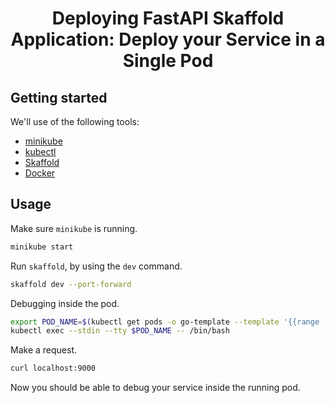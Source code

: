 <h1 align="center">
    <strong>Deploying FastAPI Skaffold Application: Deploy your Service in a Single Pod</strong>
</h1>

## Getting started

We'll use of the following tools:

* [minikube](https://minikube.sigs.k8s.io/docs/start/)
* [kubectl](https://kubernetes.io/docs/tasks/tools/install-kubectl/)
* [Skaffold](https://skaffold.dev/docs/install/)
* [Docker](https://docs.docker.com/get-docker/)

## Usage

Make sure `minikube` is running.

``` bash
minikube start
```

Run `skaffold`, by using the `dev` command.

``` bash
skaffold dev --port-forward
```

Debugging inside the pod.

```bash
export POD_NAME=$(kubectl get pods -o go-template --template '{{range .items}}{{.metadata.name}}{{"\n"}}{{end}}')
kubectl exec --stdin --tty $POD_NAME -- /bin/bash
```

Make a request.
```bash
curl localhost:9000
```

Now you should be able to debug your service inside the running pod.
